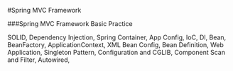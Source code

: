 #Spring MVC Framework

###Spring MVC Framework Basic Practice

SOLID, Dependency Injection, Spring Container, App Config, IoC,
DI, Bean, BeanFactory, ApplicationContext, XML Bean Config,
Bean Definition, Web Application, Singleton Pattern, 
Configuration and CGLIB, Component Scan and Filter, Autowired, 


